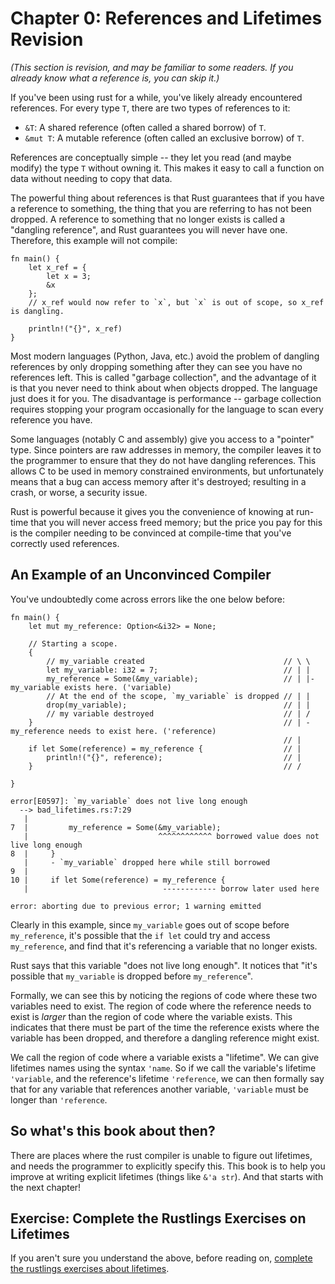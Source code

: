 # Chapter 0: References and Lifetimes Revision

*(This section is revision, and may be familiar to some readers.
 If you already know what a reference is, you can skip it.)*

If you've been using rust for a while, you've likely already encountered
references. For every type `T`, there are two types of references to it:

 - `&T`: A shared reference (often called a shared borrow) of `T`.
 - `&mut T`: A mutable reference (often called an exclusive borrow) of `T`.

References are conceptually simple -- they let you read (and maybe modify) the
type `T` without owning it. This makes it easy to call a function on data
without needing to copy that data.

The powerful thing about references is that Rust guarantees that if you have a
reference to something, the thing that you are referring to has not been dropped.
A reference to something that no longer exists is called a "dangling reference",
and Rust guarantees you will never have one. Therefore, this example will not
compile:

```rust,ignore
fn main() {
    let x_ref = {
        let x = 3;
        &x
    };
    // x_ref would now refer to `x`, but `x` is out of scope, so x_ref is dangling.
   
    println!("{}", x_ref)
}
```

Most modern languages (Python, Java, etc.) avoid the problem of dangling references
by only dropping something after they can see you have no references left. This is
called "garbage collection", and the advantage of it is that you never need
to think about when objects dropped. The language just 
does it for you. The disadvantage is performance -- garbage collection requires
stopping your program occasionally for the language to scan every reference you have.

Some languages (notably C and assembly) give you access to a "pointer" type. Since
pointers are raw addresses in memory, the compiler leaves it to the programmer
to ensure that they do not have dangling references. This allows C to be
used in memory constrained environments, but unfortunately means that a bug 
can access memory after it's destroyed; resulting in a crash, or worse, a
security issue.

Rust is powerful because it gives you the convenience of knowing at run-time
that you will never access freed memory; but the price you pay for this is
the compiler needing to be convinced at compile-time that you've
correctly used references.

## An Example of an Unconvinced Compiler

You've undoubtedly come across errors like the one below before:

```rust,ignore
fn main() {
    let mut my_reference: Option<&i32> = None;

    // Starting a scope.
    {
        // my_variable created                               // \ \
        let my_variable: i32 = 7;                            // | |
        my_reference = Some(&my_variable);                   // | |- my_variable exists here. ('variable)
        // At the end of the scope, `my_variable` is dropped // | |
        drop(my_variable);                                   // | |
        // my variable destroyed                             // | /
    }                                                        // | - my_reference needs to exist here. ('reference)
                                                             // |
    if let Some(reference) = my_reference {                  // |
        println!("{}", reference);                           // |
    }                                                        // /

}
```

```
error[E0597]: `my_variable` does not live long enough
  --> bad_lifetimes.rs:7:29
   |
7  |         my_reference = Some(&my_variable);
   |                             ^^^^^^^^^^^^ borrowed value does not live long enough
8  |     }
   |     - `my_variable` dropped here while still borrowed
9  |
10 |     if let Some(reference) = my_reference {
   |                              ------------ borrow later used here

error: aborting due to previous error; 1 warning emitted

```

Clearly in this example, since `my_variable` goes out of scope before `my_reference`,
it's possible that the `if let` could try and access `my_reference`, and find that
it's referencing a variable that no longer exists.

Rust says that this variable "does not live long enough". It notices that
"it's possible that `my_variable` is dropped before `my_reference`".

Formally, we can see this by noticing the regions of code where these two
variables need to exist. The region of code where the reference needs to exist
is *larger* than the region of code where the variable exists. This indicates
that there must be part of the time the reference exists where the variable
has been dropped, and therefore a dangling reference might exist.

We call the region of code where a variable exists a "lifetime". We can
give lifetimes names using the syntax `'name`. So if we call the variable's
lifetime `'variable`, and the reference's lifetime `'reference`, we can
then formally say that for any variable that references another variable,
`'variable` must be longer than `'reference`.

## So what's this book about then?

There are places where the rust compiler is unable to figure out lifetimes, and
needs the programmer to explicitly specify this. This book is to help you
improve at writing explicit lifetimes (things like `&'a str`). And that starts
with the next chapter!

## Exercise: Complete the Rustlings Exercises on Lifetimes

If you aren't sure you understand the above, before reading on,
[complete the rustlings exercises about lifetimes](https://github.com/rust-lang/rustlings/tree/main/exercises/lifetimes).
